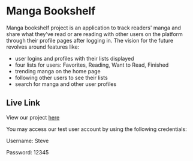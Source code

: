 # Manga Bookshelf 
Manga bookshelf project is an application to track readers' manga and share what they've read or are reading with other users on the platform through their profile pages after logging in. The vision for the future revolves around features like:
- user logins and profiles with their lists displayed
- four lists for users: Favorites, Reading, Want to Read, Finished
- trending manga on the home page
- following other users to see their lists
- search for manga and other user profiles

## Live Link
View our project [here](https://manga-book-shelf-frontend.vercel.app/)

You may access our test user account by using the following credentials:

Username: Steve

Password: 12345

